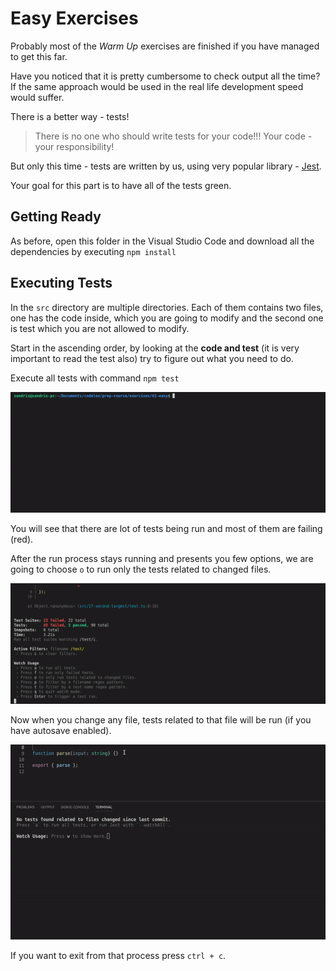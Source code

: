 # Easy Exercises

Probably most of the *Warm Up* exercises are finished if you have managed to get this far.

Have you noticed that it is pretty cumbersome to check output all the time? If the same approach would be used in the real life development speed would suffer.

There is a better way - tests!

 > There is no one who should write tests for your code!!! Your code - your responsibility!

But only this time - tests are written by us, using very popular library - [Jest](https://jestjs.io).

Your goal for this part is to have all of the tests green.

## Getting Ready

As before, open this folder in the Visual Studio Code and download all the dependencies by executing `npm install`

## Executing Tests

In the `src` directory are multiple directories. Each of them contains two files, one has the code inside, which you are going to modify and the second one is test which you are not allowed to modify.

Start in the ascending order, by looking at the **code and test** (it is very important to read the test also) try to figure out what you need to do.

Execute all tests with command `npm test`

!["Run Tests"](./assets/run-tests.gif)

You will see that there are lot of tests being run and most of them are failing (red).

After the run process stays running and presents you few options, we are going to choose `o` to run only the tests related to changed files.

!["Watch Changed Files"](./assets/watch-changed-files.gif)

Now when you change any file, tests related to that file will be run (if you have autosave enabled).

!["Running Tests on Change"](./assets/running-tests-on-change.gif)

If you want to exit from that process press `ctrl + c`.